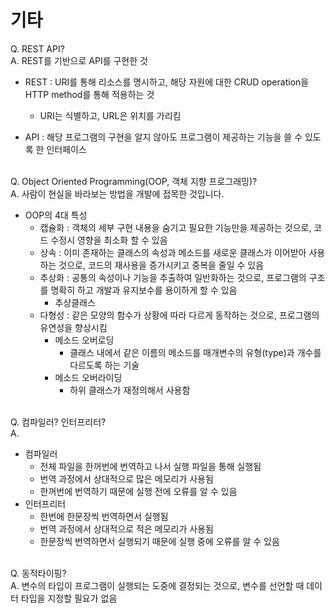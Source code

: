 # 기타
Q. REST API?
<br>A. REST를 기반으로 API를 구현한 것

* REST : URI를 통해 리소스를 명시하고, 해당 자원에 대한 CRUD operation을 HTTP method를 통해 적용하는 것

    * URI는 식별하고, URL은 위치를 가리킴

* API : 해당 프로그램의 구현을 알지 않아도 프로그램이 제공하는 기능을 쓸 수 있도록 한 인터페이스

<br>Q. Object Oriented Programming(OOP, 객체 지향 프로그래밍)?
<br>A. 사람이 현실을 바라보는 방법을 개발에 접목한 것입니다.
* OOP의 4대 특성
    * 캡슐화 : 객체의 세부 구현 내용을 숨기고 필요한 기능만을 제공하는 것으로, 코드 수정시 영향을  최소화 할 수 있음
    * 상속 : 이미 존재하는 클래스의 속성과 메소드를 새로운 클래스가 이어받아 사용하는 것으로, 코드의 재사용을 증가시키고 중복을 줄일 수 있음
    * 추상화 : 공통의 속성이나 기능을 추출하여 일반화하는 것으로, 프로그램의 구조를 명확히 하고 개발과 유지보수를 용이하게 할 수 있음
        * 추상클래스
    * 다형성 : 같은 모양의 함수가 상황에 따라 다르게 동작하는 것으로, 프로그램의 유연성을 향상시킴
        * 메소드 오버로딩
            * 클래스 내에서 같은 이름의 메소드를 매개변수의 유형(type)과 개수를 다르도록 하는 기술
        * 메소드 오버라이딩
            * 하위 클래스가 재정의해서 사용함

<br>Q. 컴파일러? 인터프리터?
<br>A.
* 컴파일러
    * 전체 파일을 한꺼번에 번역하고 나서 실행 파일을 통해 실행됨
    * 번역 과정에서 상대적으로 많은 메모리가 사용됨
    * 한꺼번에 번역하기 때문에 실행 전에 오류를 알 수 있음
* 인터프리터
    * 한번에 한문장씩 번역하면서 실행됨
    * 번역 과정에서 상대적으로 적은 메모리가 사용됨
    * 한문장씩 번역하면서 실행되기 때문에 실행 중에 오류를 알 수 있음


<br>Q. 동적타이핑?
<br>A. 변수의 타입이 프로그램이 실행되는 도중에 결정되는 것으로, 변수를 선언할 때 데이터 타입을 지정할 필요가 없음
